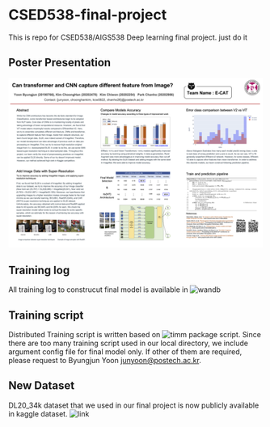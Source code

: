 # CSED538-final-project

This is repo for CSED538/AIGS538 Deep learning final project. 
just do it

## Poster Presentation
![](report/Final_Poster_E_CAT.png)

## Training log
All training log to construcut final model is available in ![wandb](https://wandb.ai/happyhappy/CSED538-final-project)

## Training script
Distributed Training script is written based on ![timm](https://github.com/rwightman/pytorch-image-models) package script. 
Since there are too many training script used in our local directory, we include argument config file for final model only. 
If other of them are required, please request to Byungjun Yoon <junyoon@postech.ac.kr>. 

## New Dataset
DL20_34k dataset that we used in our final project is now publicly available in kaggle dataset. ![link](https://www.kaggle.com/dataset/15cdd9c76f61641a73805b5c97fbd91b8593665e261d987210af26ad32ae8f83)
